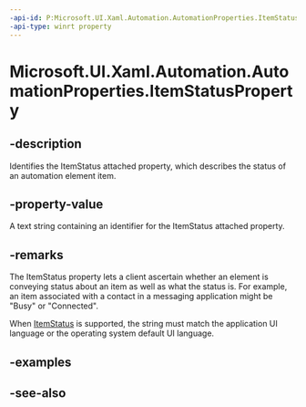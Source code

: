```yaml
---
-api-id: P:Microsoft.UI.Xaml.Automation.AutomationProperties.ItemStatusProperty
-api-type: winrt property
---
```


<!-- Property syntax
public Windows.UI.Xaml.DependencyProperty ItemStatusProperty { get; }
-->

# Microsoft.UI.Xaml.Automation.AutomationProperties.ItemStatusProperty

## -description

Identifies the ItemStatus attached property, which describes the status of an automation element item.

## -property-value

A text string containing an identifier for the ItemStatus attached property.

## -remarks

The ItemStatus property lets a client ascertain whether an element is conveying status about an item as well as what the status is. For example, an item associated with a contact in a messaging application might be "Busy" or "Connected".

When [ItemStatus](automationproperties_itemstatus.md) is supported, the string must match the application UI language or the operating system default UI language.

## -examples

## -see-also
